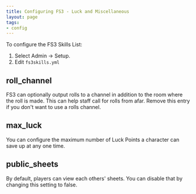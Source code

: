 ```yaml
---
title: Configuring FS3 - Luck and Miscellaneous
layout: page
tags:
- config
---
```


To configure the FS3 Skills List:

1. Select Admin -> Setup.
2. Edit `fs3skills.yml`

## roll_channel

FS3 can optionally output rolls to a channel in addition to the room where the roll is made.  This can help staff call for rolls from afar.  Remove this entry if you don't want to use a rolls channel.

## max_luck

You can configure the maximum number of Luck Points a character can save up at any one time.

## public_sheets

By default, players can view each others' sheets.  You can disable that by changing this setting to false.